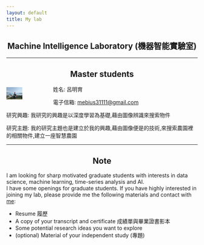 ```yaml
---
layout: default
title: My lab
---
```


<h2 style="text-align: center">Machine Intelligence Laboratory (機器智能實驗室)</h2>

<hr>

<h2 style="text-align: center">Master students</h2>

<img src="lu.png" align="left" style="margin-top:5px; margin-right:81px" alt="lu" width="42" />

姓名: 呂明育

電子信箱: mebius31111@gmail.com

研究興趣: 我研究的興趣是以深度學習為基礎,藉由圖像辨識來搜索物件

研究主題: 我的研究主題也是建立於我的興趣,藉由圖像便是的技術,來搜索農園裡的相關物件,建立一座智慧農園

<hr>

<h2 style="text-align: center">Note</h2>

I am looking for sharp motivated graduate students with interests in data science, machine learning, time-series analysis and AI.
<br/>
I have some openings for graduate students. If you have highly interested in joining my lab, please provide me the following materials and contact with [me](mailto:ncyu.deep@gmail.com):

* Resume 履歷
* A copy of your transcript and certificate 成績單與畢業證書影本
* Some potential research ideas you want to explore 
* (optional) Material of your independent study (專題)
